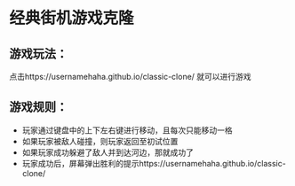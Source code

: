 # 经典街机游戏克隆
## 游戏玩法：
点击https://usernamehaha.github.io/classic-clone/ 就可以进行游戏
## 游戏规则：
* 玩家通过键盘中的上下左右键进行移动，且每次只能移动一格
* 如果玩家被敌人碰撞，则玩家返回至初试位置
* 如果玩家成功躲避了敌人并到达河边，那就成功了
* 玩家成功后，屏幕弹出胜利的提示https://usernamehaha.github.io/classic-clone/

